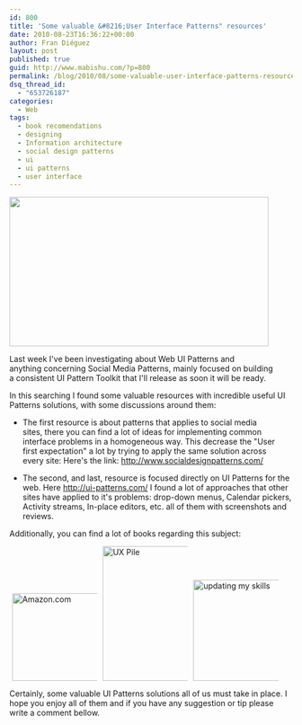 ```yaml
---
id: 800
title: 'Some valuable &#8216;User Interface Patterns" resources'
date: 2010-08-23T16:36:22+00:00
author: Fran Diéguez
layout: post
published: true
guid: http://www.mabishu.com/?p=800
permalink: /blog/2010/08/some-valuable-user-interface-patterns-resources/
dsq_thread_id:
  - "653726187"
categories:
  - Web
tags:
  - book recomendations
  - designing
  - Information architecture
  - social design patterns
  - ui
  - ui patterns
  - user interface
---
```

<img class="alignright size-full wp-image-801" title="4328394839_e632f7c98d" alt="" src="http://www.mabishu.com/wp-content/uploads/2010/08/4328394839_e632f7c98d.jpg" width="461" height="266" />

Last week I've been investigating about Web UI Patterns and anything concerning Social Media Patterns, mainly focused on building a consistent UI Pattern Toolkit that I'll release as soon it will be ready.

In this searching I found some valuable resources with incredible useful UI Patterns solutions, with some discussions around them:
<ul>
	<li>The first resource is about patterns that applies to social media sites, there you can find a lot of ideas for implementing common interface problems in a homogeneous way. This decrease the "User first expectation" a lot by trying to apply the same solution across every site: Here's the link: <a title="Social Design Patterns" href="http://www.socialdesignpatterns.com/">http://www.socialdesignpatterns.com/</a></li>
</ul>
<ul>
	<li>The second, and last, resource is focused directly on UI Patterns for the web. Here <a title="UI Patterns" href="http://ui-patterns.com/">http://ui-patterns.com/</a> I found a lot of approaches that other sites have applied to it's problems: drop-down menus, Calendar pickers, Activity streams, In-place editors, etc. all of them with screenshots and reviews.</li>
</ul>
Additionally, you can find a lot of books regarding this subject:

<a href="http://www.amazon.com/Designing-Interfaces-Patterns-Effective-Interaction/dp/0596008031/ref=sr_1_1?ie=UTF8&amp;s=books&amp;qid=1282580885&amp;sr=8-1"><img class="alignnone" style="max-width: 30%; margin-left: 5px; margin-right: 5px; border: 0px;" title="Amazon.com" alt="Amazon.com" src="http://farm3.static.flickr.com/2141/2435522965_9e7771e137_m.jpg" width="240" height="156" border="0" hspace="5" /></a><a href="http://www.amazon.com/Project-Guide-Design-experience-designers/dp/0321607376/ref=pd_bxgy_b_img_b"><img class="alignnone" style="max-width: 30%; margin-left: 5px; margin-right: 5px; border: 0px;" title="UX Pile" alt="UX Pile" src="http://farm4.static.flickr.com/3218/2805069373_0d0df00bca_m.jpg" width="185" height="240" border="0" hspace="5" /></a><a href="http://www.amazon.com/User-Interface-Design-Programmers-Spolsky/dp/1893115941/ref=sr_1_1?s=books&amp;ie=UTF8&amp;qid=1282580946&amp;sr=1-1"><img class="alignnone" style="max-width: 30%; margin-left: 5px; margin-right: 5px; border: 0px;" title="updating my skills" alt="updating my skills" src="http://farm4.static.flickr.com/3124/2795643169_b2cab661b6_m.jpg" width="240" height="180" border="0" hspace="5" /></a>

Certainly, some valuable UI Patterns solutions all of us must take in place. I hope you enjoy all of them and if you have any suggestion or tip please write a comment bellow.
